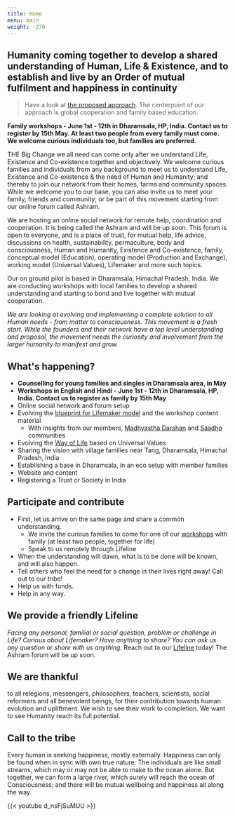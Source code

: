 ```yaml
---
title: Home
menu: main
weight: -270
---
```

## Humanity coming together to develop a shared understanding of Human, Life & Existence, and to establish and live by an Order of mutual fulfilment and happiness in continuity

> Have a look at [the proposed approach](/post/approach). The centerpoint of our approach is global cooperation and family based education.

**Family workshops - June 1st - 12th in Dharamsala, HP, India. Contact us to register by 15th May. At least two people from every family must come. We welcome curious individuals too, but families are preferred.**

THE Big Change we all need can come only after we understand Life, Existence and Co-existence together and objectively. We welcome curious families and individuals from any background to meet us to understand Life, Existence and Co-existence & the need of Human and Humanity; and thereby to join our network from their homes, farms and community spaces. While we welcome you to our base, you can also invite us to meet your family, friends and community; or be part of this movement starting from our online forum called Ashram. 

We are hosting an online social network for remote help, coordination and cooperation. It is being called the Ashram and will be up soon. This forum is open to everyone, and is a place of trust, for mutual help, life advice, discussions on health, sustainability, permaculture, body and consciousness, Human and Humanity, Existence and Co-existence, family, conceptual model (Education), operating model (Production and Exchange), working model (Universal Values), Lifemaker and more such topics.  

Our on ground pilot is based in Dharamsala, Himachal Pradesh, India. We are conducting workshops with local families to develop a shared understanding and starting to bond and live together with mutual cooperation. 

*We are looking at evolving and implementing a complete solution to all Human needs - from matter to consciousness. This movement is a fresh start. While the founders and their network have a top level understanding and proposal, the movement needs the curiosity and involvement from the larger humanity to manifest and grow.*

## What's happening?
- **Counselling for young families and singles in Dharamsala area, in May**
- **Workshops in English and Hindi - June 1st - 12th in Dharamsala, HP, India. Contact us to register as family by 15th May**
- Online social network and forum setup
- Evolving the [blueprint for Lifemaker model](/post/approach) and the workshop content material
  - With insights from our members, [Madhyastha Darshan](http://madhyasth-darshan.info/) and [Saadho](http://saadhosangha.org/) communities 
- Evolving the [Way of Life](/values) based on Universal Values
- Sharing the vision with village families near Tang, Dharamsala, Himachal Pradesh, India
- Establishing a base in Dharamsala, in an eco setup with member families
- Website and content
- Registering a Trust or Society in India

## Participate and contribute
* First, let us arrive on the same page and share a common understanding.
  * We invite the curious families to come for one of our [workshops](/workshops-and-retreats/) with family (at least two people, together for life)
  * Speak to us remotely through Lifeline
* When the understanding will dawn, what is to be done will be known, and will also happen.
* Tell others who feel the need for a change in their lives right away! Call out to our tribe!
* Help us with funds.
* Help in any way.

## We provide a friendly Lifeline

*Facing any personal, familial or social question, problem or challenge in Life? Curious about Lifemaker? Have anything to share? You can ask us any question or share with us anything.* 
Reach out to our [Lifeline](/lifeline) today! The Ashram forum will be up soon. 

## We are thankful 
to all relegions, messengers, philosophers, teachers, scientists, social reformers and all benevolent beings, for their contribution towards human evolution and upliftment. We wish to see their work to completion. We want to see Humanity reach its full potential. 

## Call to the tribe

Every human is seeking happiness, mostly externally. Happiness can only be found when in sync with own true nature. The individuals are like small streams, which may or may not be able to make to the ocean alone. But together, we can form a large river, which surely will reach the ocean of Consciousness; and there will be mutual wellbeing and happiness all along the way.


{{< youtube d_nsFjSuMUU >}}
